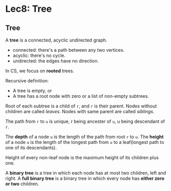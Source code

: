 # Lec8: Tree
## Tree
A **tree** is a connected, acyclic undirected graph.
- connected: there's a path between any two vertices.
- acyclic: there's no cycle.
- undirected: the edges have no direction.

In CS, we focus on **rooted** trees.

Recursive definition:
- A tree is empty, or
- A tree has a root node with zero or a list of non-empty subtrees.

Root of each subtree is a child of `r`, and `r` is their parent.
Nodes without children are called *leaves*.
Nodes with same parent are called *siblings*.

The path from `r` to `u` is unique, r being ancester of `u`, u being descendant of `r`.

The **depth** of a node `u` is the length of the path from root `r` to `u`.
The **height** of a node `u` is the length of the longest path from `u` to a leaf(longest path to one of its descendants).

Height of every non-leaf node is the maximum height of its children plus one.

A **binary tree** is a tree in which each node has at most two children, left and right.
A **full binary tree** is a binary tree in which every node has **either zero or two** children.